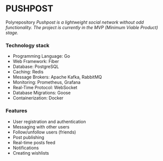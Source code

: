 <h1>PUSHPOST</h1>
Polyrepository 
<i>Pushpost is a lightweight social network without odd functionality. The project is currently in the MVP (Minimum Viable Product) stage.</i>

<h3>Technology stack</h3>

* Programming Language: Go
* Web Framework: Fiber
* Database: PostgreSQL
* Caching: Redis
* Message Brokers: Apache Kafka, RabbitMQ
* Monitoring: Prometheus, Grafana
* Real-Time Protocol: WebSocket
* Database Migrations: Goose
* Containerization: Docker

  
<h3>Features</h3>

* User registration and authentication
* Messaging with other users
* Follow/unfollow users (friends)
* Post publishing
* Real-time posts feed
* Notifications
* Creating wishlists

